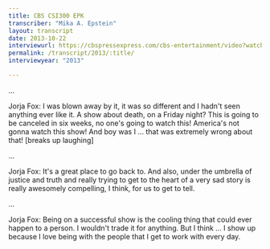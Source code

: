 ```yaml
---
title: CBS CSI300 EPK
transcriber: "Mika A. Epstein"
layout: transcript
date: 2013-10-22
interviewurl: https://cbspressexpress.com/cbs-entertainment/video?watch=1pcg1hvw2x
permalink: /transcript/2013/:title/
interviewyear: "2013"

---
```


...

Jorja Fox: I was blown away by it, it was so different and I hadn't seen anything ever like it. A show about death, on a Friday night? This is going to be canceled in six weeks, no one's going to watch this! America's not gonna watch this show! And boy was I ... that was extremely wrong about that! [breaks up laughing]

...

Jorja Fox: It's a great place to go back to. And also, under the umbrella of justice and truth and really trying to get to the heart of a very sad story is really awesomely compelling, I think, for us to get to tell.

...

Jorja Fox: Being on a successful show is the cooling thing that could ever happen to a person. I wouldn't trade it for anything. But I think ... I show up because I love being with the people that I get to work with every day.
